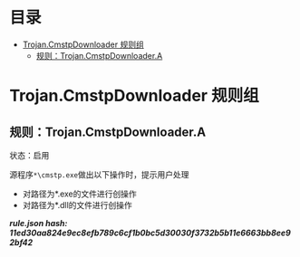 



目录
==

* [Trojan.CmstpDownloader 规则组](#trojancmstpdownloader-)
	* [规则：Trojan.CmstpDownloader.A](#trojancmstpdownloadera)

# Trojan.CmstpDownloader 规则组

## 规则：Trojan.CmstpDownloader.A
  
状态：启用

源程序`*\cmstp.exe`做出以下操作时，提示用户处理
- 对路径为*.exe的文件进行创操作
- 对路径为*.dll的文件进行创操作
  
***rule.json hash: 11ed30aa824e9ec8efb789c6cf1b0bc5d30030f3732b5b11e6663bb8ee92bf42***